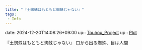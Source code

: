 ```yaml
---
title: "『土蜘蛛はもともと蜘蛛じゃない』"
tags:
 - Info
---
```


date: 2024-12-20T14:08:26+09:00
up:: [Touhou_Project](Bar/Novel/Touhou_Project/Touhou_Project.md)
up:: [Plot](Bar/Novel/Chaos/Plot.md)

『土蜘蛛はもともと蜘蛛じゃない』
口から出る蜘蛛、目は人間